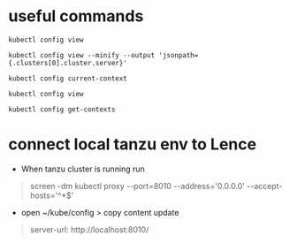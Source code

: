 # useful commands
    kubectl config view

    kubectl config view --minify --output 'jsonpath={.clusters[0].cluster.server}'

    kubectl config current-context

    kubectl config view

    kubectl config get-contexts

 # connect local tanzu env to Lence

* When tanzu cluster is running run
>  screen -dm kubectl proxy --port=8010 --address='0.0.0.0' --accept-hosts='^*$'

* open ~/kube/config > copy content update 
> server-url: http://localhost:8010/





